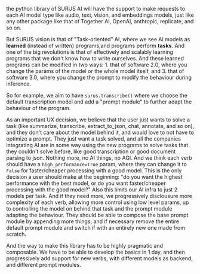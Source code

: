 the python library of SURUS AI will have the support to make requests to each AI model type like audio, text, vision, and embeddings models, just like any other package like that of Together AI, OpenAI, anthropic, replicate, and so on. 

But SURUS vision is that of "Task-oriented" AI, where we see AI models as **learned** (instead of written) programs,and programs perform **tasks**. And one of the big revolutions is that of effectively and scalably learning programs that we don't know how to write ourselves. And these learned programs can be modified in two ways: 1. that of software 2.0, where you change the params of the model or the whole model itself, and 3. that of software 3.0, where you change the prompt to modify the behaviour during inference. 

So for example, we aim to have `surus.transcribe()` where we choose the default transcription model and add a "prompt module" to further adapt the behaviour of the program. 

As an important UX decision, we believe that the user just wants to solve a task (like summarize, transcribe, extract_to_json, chat, annotate, and so on), and they don't care about the model behind it, and would love to not have to optimize a prompt. They just want a task solved, and all the companies integrating AI are in some way using the new programs to solve tasks that they couldn't solve before, like good transcription or good document parsing to json. Nothing more, no AI things, no AGI. And we think each verb should have a `high_performance=True` param, where they can change it to `False` for faster/cheaper processing with a good model. This is the only decision a user should make at the beginning: "do you want the highest performance with the best model, or do you want faster/cheaper processing with the good model?" Also this limits our AI infra to just 2 models per task. And if they need more, we progressively disclousure more complexity of each verb, allowing more control using low level params, up to controlling the model on behind that task and the prompt module adapting the behaviour. They should be able to compose the base prompt module by appending more things, and if necessary remove the entire default prompt module and switch if with an entirely new one made from scratch. 

And the way to make this library has to be highly pragmatic and composable. We have to be able to develop the basics in 1 day, and then progressively add support for new verbs, with different models as backend, and different prompt modules. 
